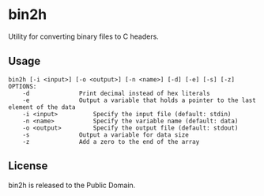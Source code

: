 # bin2h
Utility for converting binary files to C headers.

## Usage

    bin2h [-i <input>] [-o <output>] [-n <name>] [-d] [-e] [-s] [-z]
    OPTIONS:
    	-d				Print decimal instead of hex literals
    	-e				Output a variable that holds a pointer to the last element of the data
    	-i <input>			Specify the input file (default: stdin)
    	-n <name>			Specify the variable name (default: data)
    	-o <output>			Specify the output file (default: stdout)
    	-s				Output a variable for data size
    	-z				Add a zero to the end of the array

## License
bin2h is released to the Public Domain.
